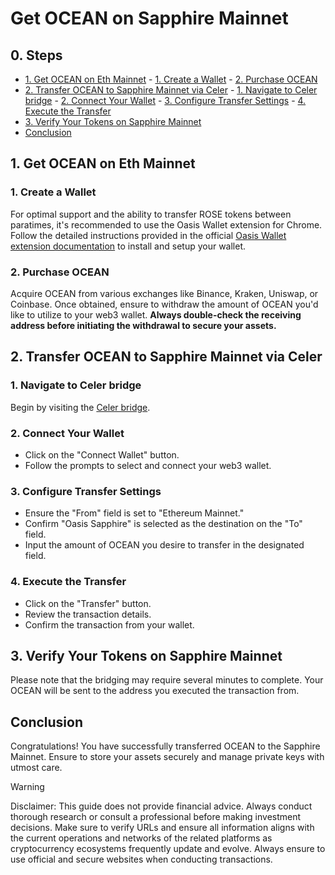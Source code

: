 # Get OCEAN on Sapphire Mainnet

## 0. Steps

- [1. Get OCEAN on Eth Mainnet](#1-get-ocean-on-eth-mainnet)
        - [1. Create a Wallet](#1-create-a-wallet)
        - [2. Purchase OCEAN](#2-purchase-ocean)
- [2. Transfer OCEAN to Sapphire Mainnet via Celer](#2-transfer-ocean-to-sapphire-mainnet-via-celer)
        - [1. Navigate to Celer bridge](#1-navigate-to-celer-bridge)
        - [2. Connect Your Wallet](#2-connect-your-wallet)
        - [3. Configure Transfer Settings](#3-configure-transfer-settings)
        - [4. Execute the Transfer](#4-execute-the-transfer)
- [3. Verify Your Tokens on Sapphire Mainnet](#3-verify-your-tokens-on-sapphire-mainnet)
- [Conclusion](#conclusion)

## 1. Get OCEAN on Eth Mainnet

### 1. Create a Wallet

For optimal support and the ability to transfer ROSE tokens between paratimes, it's recommended to use the Oasis Wallet extension for Chrome. Follow the detailed instructions provided in the official [Oasis Wallet extension documentation](https://docs.oasis.io/general/manage-tokens/oasis-wallets/browser-extension/#install-the-oasis-wallet-via-chrome-web-store) to install and setup your wallet.

### 2. Purchase OCEAN

Acquire OCEAN from various exchanges like Binance, Kraken, Uniswap, or Coinbase. Once obtained, ensure to withdraw the amount of OCEAN you'd like to utilize to your web3 wallet. **Always double-check the receiving address before initiating the withdrawal to secure your assets.**

## 2. Transfer OCEAN to Sapphire Mainnet via Celer

### 1. Navigate to Celer bridge

Begin by visiting the [Celer bridge](https://cbridge.celer.network/1/23294/OCEAN).

### 2. Connect Your Wallet

- Click on the "Connect Wallet" button.
- Follow the prompts to select and connect your web3 wallet.

### 3. Configure Transfer Settings

- Ensure the "From" field is set to "Ethereum Mainnet."
- Confirm "Oasis Sapphire" is selected as the destination on the "To" field.
- Input the amount of OCEAN you desire to transfer in the designated field.

### 4. Execute the Transfer

- Click on the "Transfer" button.
- Review the transaction details.
- Confirm the transaction from your wallet.

## 3. Verify Your Tokens on Sapphire Mainnet

Please note that the bridging may require several minutes to complete. Your OCEAN will be sent to the address you executed the transaction from.

## Conclusion

Congratulations! You have successfully transferred OCEAN to the Sapphire Mainnet. Ensure to store your assets securely and manage private keys with utmost care.

> [!WARNING]
> Disclaimer: This guide does not provide financial advice. Always conduct thorough research or consult a professional before making investment decisions. Make sure to verify URLs and ensure all information aligns with the current operations and networks of the related platforms as cryptocurrency ecosystems frequently update and evolve. Always ensure to use official and secure websites when conducting transactions.
